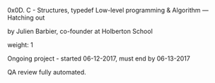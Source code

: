 0x0D. C - Structures, typedef
 Low-level programming & Algorithm ― Hatching out

 by Julien Barbier, co-founder at Holberton School

 weight: 1

 Ongoing project - started 06-12-2017, must end by 06-13-2017

 QA review fully automated.

